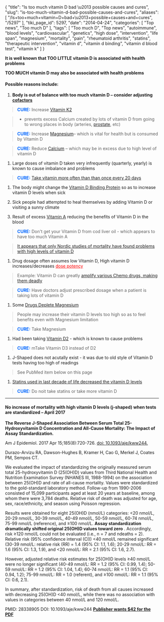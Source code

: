 {
    "title": "Is too much vitamin D bad \u2013 possible causes and cures",
    "slug": "is-too-much-vitamin-d-bad-possible-causes-and-cures",
    "aliases": [
        "/Is+too+much+vitamin+D+bad+\u2013+possible+causes+and+cures",
        "/5297"
    ],
    "tiki_page_id": 5297,
    "date": "2014-04-24",
    "categories": [
        "Top news",
        "Too much D"
    ],
    "tags": [
        "Too much D",
        "Top news",
        "autoimmune",
        "blood levels",
        "cardiovascular",
        "genetics",
        "high dose",
        "intervention",
        "life span",
        "magnesium",
        "mortality",
        "pain",
        "rheumatoid arthritis",
        "statins",
        "therapeutic intervention",
        "vitamin d",
        "vitamin d binding",
        "vitamin d blood test",
        "vitamin k"
    ]
}


**It is well known that TOO LITTLE vitamin D is associated with health problems** 

 **TOO MUCH vitamin D may also be associated with health problems** 

#### Possible reasons include:

1.  **Body is out of balance with too much vitamin D – consider adjusting [cofactors](/posts/low-cost-cofactors-for-vitamin-d)** 

>  **<span style="color:#06F;">CURE:</span>**  Increase [Vitamin K2](/posts/overview-vitamin-k-and-vitamin-d)

> - prevents excess Calcium created by lots of vitamin D from going to wrong places in body (arteries, [prostate](/posts/hypothesis-vitamin-k-will-reduce-prostate-blood-vessel-problems), etc)

>  **<span style="color:#06F;">CURE:</span>**  Increase [Magnesium](/posts/overview-magnesium-and-vitamin-d)– which is vital for health but is consumed by Vitamin D

>  **<span style="color:#06F;">CURE:</span>**  Reduce [Calcium](/posts/calcium-hazards-and-bioavailability) – which may be in excess due to high level of vitamin D

1. Large doses of vitamin D taken very infrequently (quarterly, yearly) is known to cause imbalance and problems

>  **<span style="color:#06F;">CURE:</span>**  [Take vitamin more often than than once every 20 days](/posts/take-vitamin-d3-daily-weekly-or-bi-weekly)

1. The body might change the [Vitamin D Binding Protein](https://www.VitaminDWiki.com/tiki-browse_categories.php?parentId=143&deep=off&type=) so as to increase vitamin D levels when sick

1. Sick people had attempted to heal themselves by adding Vitamin D or visiting a sunny climate

1. Result of excess [Vitamin A](/posts/vitamin-d-needs-some-vitamin-a-but-not-too-much) reducing the benefits of Vitamin D in the blood

>  **<span style="color:#06F;">CURE:</span>**  Don't get your Vitamin D from cod liver oil - which appears to have too much Vitamin A

> [It appears that only Nordic studies of mortality have found problems with high levels of vitamin D](/posts/mortality-increased-with-highest-levels-of-vitamin-d-article-and-4-letters)

1. Drug dosage often assumes low Vitamin D, High vitamin D increases/decreases <a href="/posts/see-also-some-drugs-change-potency-when-vitamin-d-is-increased-increase-in-a-hormone" style="color: red; text-decoration: underline;" title="This post/category does not exist yet: See also: ((Some drugs change potency when Vitamin D is increased (increase in a hormone)">dose potency</a>

> Example: Vitamin D can greatly [amplify various Chemo drugs, making them deadly](/posts/chemotherapy-and-vitamin-d-many-studies)

>  **<span style="color:#06F;">CURE:</span>**  Have doctors adjust prescribed dosage when a patient is taking lots of vitamin D

1. Some [Drugs Deplete Magnesium](/posts/drugs-deplete-magnesium)

> People may increase their vitamin D levels too high so as to feel benefits even with Magnesium limitation

>  **<span style="color:#06F;">CURE:</span>** Take Magnesium

1. Had been taking [Vitamin D2](/posts/overview-vitamin-d3-not-d2) - which is known to cause problems

>  **<span style="color:#06F;">CURE:</span>** mTake Vitamin D3 instead of D2

1. J-Shaped does not acutally exist - it was due to old style of Vitamin D tests having too high of readings

> See PubMed item below on this page

1. [Statins used in last decade of life decreased the vitamin D levels](/posts/cardiovascular-death-40-percent-more-likely-in-a-decade-if-chest-pain-and-low-vitamin-d)

>  **<span style="color:#06F;">CURE:</span>**  Do noit take statins or take more vitamin D

---

#### No increase of mortality with high vitamin D levels (j-shaped) when tests are standardized – April 2017

 **The Reverse J-Shaped Association Between Serum Total 25-Hydroxyvitamin D Concentration and All-Cause Mortality: The Impact of Assay Standardization.** 

Am J Epidemiol. 2017 Apr 15;185(8):720-726. [doi: 10.1093/aje/kww244.](https://doi.org/10.1093/aje/kww244.)

Durazo-Arvizu RA, Dawson-Hughes B, Kramer H, Cao G, Merkel J, Coates PM, Sempos CT.

We evaluated the impact of standardizing the originally measured serum total 25-hydroxyvitamin D (25(OH)D) values from Third National Health and Nutrition Examination Survey (NHANES III, 1988-1994) on the association between 25(OH)D and rate of all-cause mortality. Values were standardized to the gold-standard laboratory method. Follow-up from 1990-2006 consisted of 15,099 participants aged at least 20 years at baseline, among whom there were 3,784 deaths. Relative risk of death was adjusted for age, sex, race/ethnicity, and season using Poisson regression.

Results were obtained for eight 25(OH)D (nmol/L) categories: <20 nmol/L, 20-29 nmol/L, 30-39 nmol/L, 40-49 nmol/L, 50-59 nmol/L, 60-74 nmol/L, 75-99 nmol/L (reference), and ≥100 nmol/L.  **Assay standardization dramatically shifted original 25(OH)D values toward zero** . Accordingly, risk ≥120 nmol/L could not be evaluated (i.e., n = 7 and ndeaths = 2). Relative risk (95% confidence interval (CI)) <40 nmol/L remained significant (30-39 nmol/L: relative risk (RR) = 1.4 (95% CI: 1.1, 1.6); 20-29 nmol/L: RR = 1.6 (95% CI: 1.3, 1.9), and <20 nmol/L: RR = 2.1 (95% CI: 1.6, 2.7).

However, adjusted relative risk estimates for 25(OH)D levels ≥40 nmol/L were no longer significant (40-49 nmol/L: RR = 1.2 (95% CI: 0.99, 1.4); 50-59 nmol/L: RR = 1.2 (95% CI: 1.04, 1.4); 60-74 nmol/L: RR = 1.1 (95% CI: 0.94, 1.2); 75-99 nmol/L: RR = 1.0 (referent), and ≥100 nmol/L: RR = 1.1 (95% CI: 0.6, 2.1).

In summary, after standardization, risk of death from all causes increased with decreasing 25(OH)D <40 nmol/L, while there was no association with values in categories between 40 nmol/L and 120 nmol/L.

PMID: 28338905 DOI: 10.1093/aje/kww244  **[Publisher wants $42 for the PDF](https://academic.oup.com/aje/article-abstract/185/8/720/3071418/The-Reverse-J-Shaped-Association-Between-Serum?redirectedFrom=fulltext)**